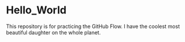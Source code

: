 # Hello_World
This repository is for practicing the GitHub Flow.
I have the coolest most beautiful daughter on the whole planet.
